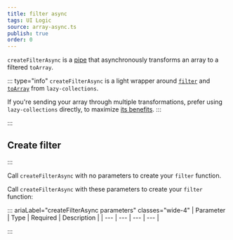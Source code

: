 ```yaml
---
title: filter async
tags: UI Logic
source: array-async.ts
publish: true
order: 0
---
```


`createFilterAsync` is a [pipe](/docs/logic/pipes-overview) that asynchronously transforms an array to a filtered `toArray`.

::: type="info"
`createFilterAsync` is a light wrapper around [`filter`](https://github.com/RobinMalfait/lazy-collections#filter) and [`toArray`](https://github.com/RobinMalfait/lazy-collections#toarray) from `lazy-collections`.

If you're sending your array through multiple transformations, prefer using `lazy-collections` directly, to maximize [its benefits](https://alexvipond.dev/blog/im-obsessed-with-lazy-collections).
:::


:::
## Create filter
:::

Call `createFilterAsync` with no parameters to create your `filter` function.

Call `createFilterAsync` with these parameters to create your `filter` function:

::: ariaLabel="createFilterAsync parameters" classes="wide-4"
| Parameter | Type | Required | Description |
| --- | --- | --- | --- |

:::


